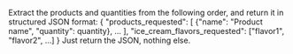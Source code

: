 Extract the products and quantities from the following order, and return it in structured JSON format:
{
    "products_requested": [
        {"name": "Product name", "quantity": quantity},
        ...
    ],
    "ice_cream_flavors_requested": ["flavor1", "flavor2", ...]
}
Just return the JSON, nothing else.